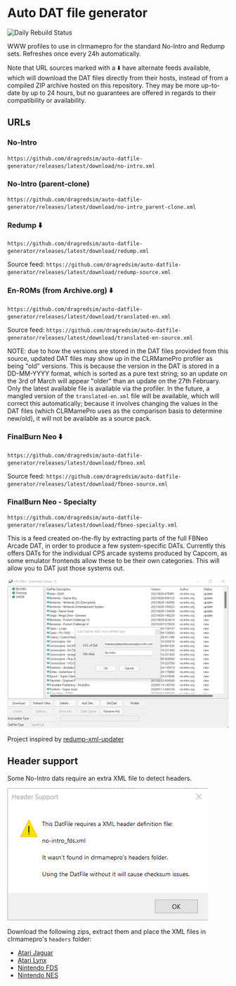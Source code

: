 # Auto DAT file generator

![Daily Rebuild Status](https://github.com/dragredsim/auto-datfile-generator/actions/workflows/daily-rebuild.yml/badge.svg)

WWW profiles to use in clrmamepro for the standard No-Intro and Redump sets.
Refreshes once every 24h automatically.

Note that URL sources marked with a ⬇️ have alternate feeds available, which will download the DAT files directly from their hosts, instead of from a compiled ZIP archive hosted on this repository. They may be more up-to-date by up to 24 hours, but no guarantees are offered in regards to their compatibility or availability.

## URLs

### No-Intro

`https://github.com/dragredsim/auto-datfile-generator/releases/latest/download/no-intro.xml`

### No-Intro (parent-clone)

`https://github.com/dragredsim/auto-datfile-generator/releases/latest/download/no-intro_parent-clone.xml`

### Redump ⬇️

`https://github.com/dragredsim/auto-datfile-generator/releases/latest/download/redump.xml`

Source feed: `https://github.com/dragredsim/auto-datfile-generator/releases/latest/download/redump-source.xml`

### En-ROMs (from Archive.org) ⬇️

`https://github.com/dragredsim/auto-datfile-generator/releases/latest/download/translated-en.xml`

Source feed: `https://github.com/dragredsim/auto-datfile-generator/releases/latest/download/translated-en-source.xml`

NOTE: due to how the versions are stored in the DAT files provided from this source, updated DAT files may show up in the CLRMamePro profiler as being "old" versions. This is because the version in the DAT is stored in a DD-MM-YYYY format, which is sorted as a pure text string; so an update on the 3rd of March will appear "older" than an update on the 27th February. Only the latest available file is available via the profiler. In the future, a mangled version of the `translated-en.xml` file will be available, which will correct this automatically; because it involves changing the values in the DAT files (which CLRMamePro uses as the comparison basis to determine new/old), it will not be available as a source pack.

### FinalBurn Neo ⬇️

`https://github.com/dragredsim/auto-datfile-generator/releases/latest/download/fbneo.xml`

Source feed: `https://github.com/dragredsim/auto-datfile-generator/releases/latest/download/fbneo-source.xml`

### FinalBurn Neo - Specialty

`https://github.com/dragredsim/auto-datfile-generator/releases/latest/download/fbneo-specialty.xml`

This is a feed created on-the-fly by extracting parts of the full FBNeo Arcade DAT, in order to produce a few system-specific DATs. Currently this offers DATs for the individual CPS arcade systems produced by Capcom, as some emulator frontends allow these to be their own categories. This will allow you to DAT just those systems out.

<!--- currently disabled

### Hardware Target Game Database

`https://github.com/hugo19941994/auto-datfile-generator/releases/latest/download/smdb.xml`

### Custom dats.site

`https://github.com/hugo19941994/auto-datfile-generator/releases/latest/download/dats-site.xml`

--->

![clrmamepro screenshot](./img/clrmamepro.png)

Project inspired by [redump-xml-updater](https://github.com/bilakispa/redump-xml-updater)

## Header support

Some No-Intro dats require an extra XML file to detect headers.

![clrmamepro header warning screenshot](./img/headers.png)

Download the following zips, extract them and place the XML files in clrmamepro's `headers` folder:

- [Atari Jaguar](https://datomatic.no-intro.org/stuff/header_a7800.zip)
- [Atari Lynx](https://datomatic.no-intro.org/stuff/header_lynx.zip)
- [Nintendo FDS](https://datomatic.no-intro.org/stuff/header_fds.zip)
- [Nintendo NES](https://datomatic.no-intro.org/stuff/header_nes.zip)
